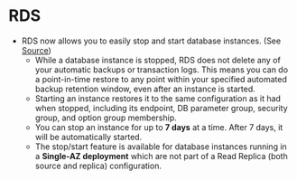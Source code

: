 # RDS

- RDS now allows you to easily stop and start database instances. (See [Source](
https://docs.aws.amazon.com/AmazonRDS/latest/UserGuide/USER_StopInstance.html))
    - While a database instance is stopped, RDS does not delete any of your automatic backups or transaction logs.
      This means you can do a point-in-time restore to any point within your specified automated backup retention
      window, even after an instance is started. 
    - Starting an instance restores it to the same configuration as it had when stopped, including its endpoint, DB
      parameter group, security group, and option group membership.
    - You can stop an instance for up to **7 days** at a time. After 7 days, it will be automatically started.
    - The stop/start feature is available for database instances running in a **Single-AZ deployment** which are not
      part of a Read Replica (both source and replica) configuration.
